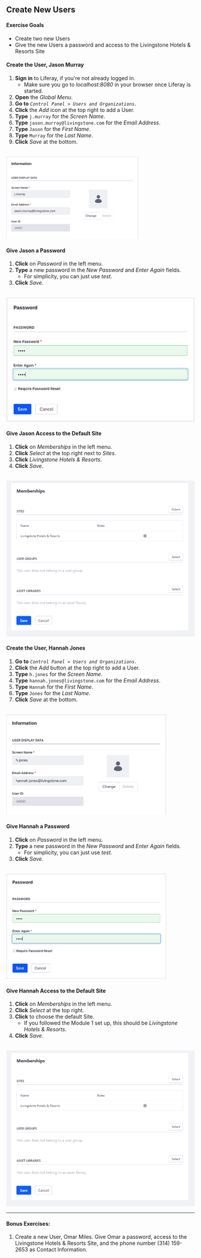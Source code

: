 ## Create New Users

<div class="ahead">

#### Exercise Goals

* Create two new Users
* Give the new Users a password and access to the Livingstone Hotels & Resorts Site 

</div>

#### Create the User, Jason Murray
1. **Sign in** to Liferay, if you're not already logged in.
    * Make sure you go to _localhost:8080_ in your browser once Liferay is started.
2. **Open** the _Global Menu_.
3. **Go to** _`Control Panel > Users and Organizations`_.
4. **Click** the _Add_ icon at the top right to add a User.
5. **Type** `j.murray` for the _Screen Name_.
6. **Type** `jason.murray@livingstone.com` for the _Email Address_.
7. **Type** `Jason` for the _First Name_.
8. **Type** `Murray` for the _Last Name_.
9. **Click** _Save_ at the bottom.

<br />

<img src="images/jmurray_added.png" style="max-width:70%;" />

#### Give Jason a Password
1. **Click** on _Password_ in the left menu.
2. **Type** a new password in the _New Password_ and _Enter Again_ fields.
    * For simplicity, you can just use _test_.
3. **Click** _Save_.

<br />

<img src="images/added_password.png" style="max-width:100%;" />

#### Give Jason Access to the Default Site
1. **Click** on _Memberships_ in the left menu.
2. **Click** _Select_ at the top right next to _Sites_.
3. **Click** _Livingstone Hotels & Resorts_.
4. **Click** _Save_.

<br />

<img src="images/site_membership.png" style="max-width:100%;" />

#### Create the User, Hannah Jones
1. **Go to** _`Control Panel > Users and Organizations`_.
2. **Click** the _Add_ button at the top right to add a User.
3. **Type** `h.jones` for the _Screen Name_.
4. **Type** `hannah.jones@livingstone.com` for the _Email Address_.
5. **Type** `Hannah` for the _First Name_.
6. **Type** `Jones` for the _Last Name_.
7. **Click** _Save_ at the bottom.

<br />

<img src="images/hannah_added.png" style="max-width:85%;" />

#### Give Hannah a Password
1. **Click** on _Password_ in the left menu.
2. **Type** a new password in the _New Password_ and _Enter Again_ fields.
    * For simplicity, you can just use _test_.
3. **Click** _Save_.

<br />

<img src="images/added_password.png" style="max-width:85%;" />

#### Give Hannah Access to the Default Site
1. **Click** on _Memberships_ in the left menu.
2. **Click** _Select_ at the top right.
3. **Click** to choose the default Site.
    * If you followed the Module 1 set up, this should be _Livingstone Hotels & Resorts_.
4. **Click** _Save_.

<br />

<img src="images/site_membership.png" style="max-width:100%;" />

<div class="page"></div>

---

#### Bonus Exercises:
1. Create a new User, Omar Miles. Give Omar a password, access to the Livingstone Hotels & Resorts Site, and the phone number (314) 159-2653 as Contact Information.

